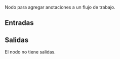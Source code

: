 Nodo para agregar anotaciones a un flujo de trabajo.

## Entradas

## Salidas

El nodo no tiene salidas.
